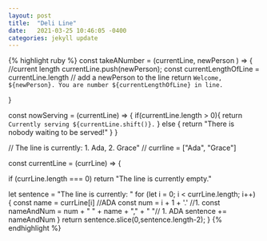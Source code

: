 ```yaml
---
layout: post
title:  "Deli Line"
date:   2021-03-25 10:46:05 -0400
categories: jekyll update
---
```




{% highlight ruby %}
const takeANumber = (currentLine, newPerson ) => {
  //current length
  currentLine.push(newPerson);
  const currentLengthOfLine = currentLine.length
  // add a newPerson to the line
  return `Welcome, ${newPerson}. You are number ${currentLengthOfLine} in line.`

}

const nowServing = (currentLine) => {
  if(currentLine.length > 0){
      return `Currently serving ${currentLine.shift()}.`
  } else {
    return "There is nobody waiting to be served!"
  }
}

// The line is currently:   1. Ada, 2. Grace"
// currline = ["Ada", "Grace"]

const currentLine = (currLine) => {

  if (currLine.length === 0) return "The line is currently empty."

  let sentence = "The line is currently: "
  for (let i = 0; i < currLine.length; i++) {
    const name = currLine[i]  //ADA
    const num = i + 1 + '.'  //1.
    const nameAndNum = num + " " + name + "," + " "// 1. ADA
    sentence += nameAndNum
  }
  return sentence.slice(0,sentence.length-2);
}
{% endhighlight %}